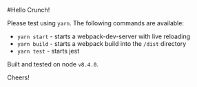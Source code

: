 #Hello Crunch!

Please test using `yarn`. The following commands are available:

- `yarn start` - starts a webpack-dev-server with live reloading
- `yarn build` - starts a webpack build into the `/dist` directory
- `yarn test` - starts jest

Built and tested on node `v8.4.0`.

Cheers!
